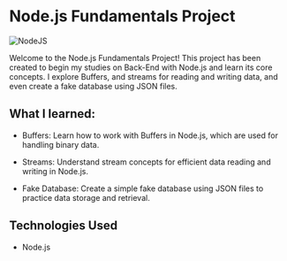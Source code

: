 # Node.js Fundamentals Project

![NodeJS](https://img.shields.io/badge/Node.js-43853D?style=for-the-badge&logo=node.js&logoColor=white)

Welcome to the Node.js Fundamentals Project! This project has been created to begin my studies on Back-End with Node.js and learn its core concepts. I explore Buffers, and streams for reading and writing data, and even create a fake database using JSON files.

## What I learned:

- Buffers: Learn how to work with Buffers in Node.js, which are used for handling binary data.

- Streams: Understand stream concepts for efficient data reading and writing in Node.js.

- Fake Database: Create a simple fake database using JSON files to practice data storage and retrieval.

## Technologies Used

- Node.js

